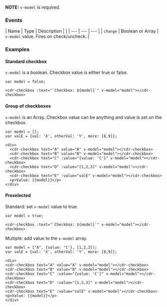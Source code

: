**NOTE:** `v-model` is required.

### Events
| Name | Type | Description | |
| --- | --- | --- |
| `change` | Boolean or Array | `v-model` value. Fires on check/uncheck. |

### Examples

#### Standard checkbox

`v-model` is a boolean. Checkbox value is either true or false.

```
var model = false;

<cdr-checkbox :text="`Checkbox: ${model}`" v-model="model"></cdr-checkbox>
```

#### Group of checkboxes

`v-model` is an Array. Checkbox value can be anything and value is set on the checkbox.

```
var model = [];
var valE = {val: 'X', otherVal: 'Y', more: [8,9]};

<div>
  <cdr-checkbox text="A" value="A" v-model="model"></cdr-checkbox>
  <cdr-checkbox text="B" value="B" v-model="model"></cdr-checkbox>
  <cdr-checkbox text="C" :value="{value: 'C'}" v-model="model"></cdr-checkbox>
  <cdr-checkbox text="D" :value="[1,2,3]" v-model="model"></cdr-checkbox>
  <cdr-checkbox text="E" :value="valE" v-model="model"></cdr-checkbox>
  <p>Value: {{model}}</p>
</div>
```

#### Preselected

Standard: set `v-model` value to true.

```
var model = true;

<cdr-checkbox :text="`Checkbox: ${model}`" v-model="model"></cdr-checkbox>
```

Multiple: add value to the `v-model` array.

```
var model = ["A", {value: 'C'}, [1,2,3]];
var valE = {val: 'X', otherVal: 'Y', more: [8,9]};

<div>
<cdr-checkbox text="A" value="A" v-model="model"></cdr-checkbox>
<cdr-checkbox text="B" value="B" v-model="model"></cdr-checkbox>
<cdr-checkbox text="C" :value="{value: 'C'}" v-model="model"></cdr-checkbox>
<cdr-checkbox text="D" :value="[1,2,3]" v-model="model"></cdr-checkbox>
<cdr-checkbox text="E" :value="valE" v-model="model"></cdr-checkbox>
<p>Value: {{model}}</p>
</div>
```
